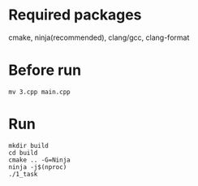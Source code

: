 # Required packages
cmake, ninja(recommended), clang/gcc, clang-format

# Before run
```
mv 3.cpp main.cpp
````

# Run
```
mkdir build
cd build
cmake .. -G=Ninja
ninja -j$(nproc)
./1_task
```
